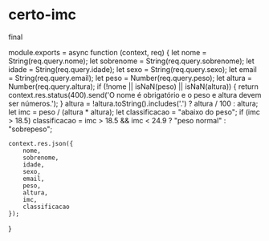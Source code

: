 # certo-imc
final


module.exports = async function (context, req) {
    let nome = String(req.query.nome);
    let sobrenome = String(req.query.sobrenome);
    let idade = String(req.query.idade);
    let sexo = String(req.query.sexo);
    let email = String(req.query.email);
    let peso = Number(req.query.peso);
    let altura = Number(req.query.altura);
    if (!nome || isNaN(peso) || isNaN(altura)) {
        return context.res.status(400).send('O nome é obrigatório e o peso e altura devem ser números.');
    }
    altura = !altura.toString().includes('.') ? altura / 100 : altura;
    let imc = peso / (altura * altura);
    let classificacao = "abaixo do peso";
    if (imc > 18.5) classificacao = imc > 18.5 && imc < 24.9 ? "peso normal" : "sobrepeso";

    context.res.json({
        nome,
        sobrenome,
        idade,
        sexo,
        email,
        peso, 
        altura, 
        imc, 
        classificacao
    });
}
